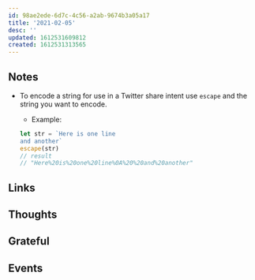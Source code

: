 ```yaml
---
id: 98ae2ede-6d7c-4c56-a2ab-9674b3a05a17
title: '2021-02-05'
desc: ''
updated: 1612531609812
created: 1612531313565
---
```


## Notes

- To encode a string for use in a Twitter share intent use `escape`
  and the string you want to encode.

  - Example:

  ```js
  let str = `Here is one line
  and another`
  escape(str)
  // result
  // "Here%20is%20one%20line%0A%20%20and%20another"
  ```

## Links

## Thoughts

## Grateful

## Events
